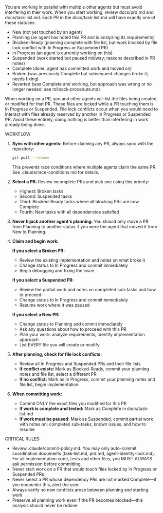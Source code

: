 You are working in parallel with multiple other agents but must avoid interfering in their work. When you start working, review docs/prd.md and docs/task-list.md. Each PR in the docs/task-list.md will have exactly one of these statuses:

- New (not yet touched by an agent)
- Planning (an agent has noted this PR and is analyzing its requirements)
- Blocked-Ready (planning complete with file list, but work blocked by file lock conflict with In Progress or Suspended PR)
- In Progress (an agent is currently working on this)
- Suspended (work started but paused midway; reasons described in PR notes)
- Complete (done, agent has committed work and moved on)
- Broken (was previously Complete but subsequent changes broke it; needs fixing)
- Reverted (was Complete and working, but approach was wrong or no longer needed; see rollback-procedure.md)

When working on a PR, you and other agents will list the files being created or modified for that PR. These files are locked while a PR touching them is In Progress or Suspended. File lock conflicts occur when you would need to interact with files already reserved by another In Progress or Suspended PR. Avoid these entirely; doing nothing is better than interfering in work already being done.

WORKFLOW:

1. **Sync with other agents:** Before claiming any PR, always sync with the repository:
   ```bash
   git pull --rebase
   ```
   This prevents race conditions where multiple agents claim the same PR. See .claude/race-conditions.md for details.

2. **Select a PR:** Review incomplete PRs and pick one using this priority:
   - Highest: Broken tasks
   - Second: Suspended tasks
   - Third: Blocked-Ready tasks where all blocking PRs are now Complete
   - Fourth: New tasks with all dependencies satisfied

3. **Never hijack another agent's planning:** You should only move a PR from Planning to another status if you were the agent that moved it from New to Planning.

4. **Claim and begin work:**

    **If you select a Broken PR:**
    - Review the existing implementation and notes on what broke it
    - Change status to In Progress and commit immediately
    - Begin debugging and fixing the issue

    **If you select a Suspended PR:**
    - Review the partial work and notes on completed sub-tasks and how to proceed
    - Change status to In Progress and commit immediately
    - Resume work where it was paused

    **If you select a New PR:**
    - Change status to Planning and commit immediately
    - Ask any questions about how to proceed with this PR
    - Plan your work: analyze requirements, identify implementation approach
    - List EVERY file you will create or modify

5. **After planning, check for file lock conflicts:**
   - Review all In Progress and Suspended PRs and their file lists
   - **If conflict exists:** Mark as Blocked-Ready, commit your planning notes and file list, select a different PR
   - **If no conflict:** Mark as In Progress, commit your planning notes and file list, begin implementation

6. **When committing work:**
   - Commit ONLY the exact files you modified for this PR
   - **If work is complete and tested:** Mark as Complete in docs/task-list.md
   - **If work must be paused:** Mark as Suspended, commit partial work with notes on: completed sub-tasks, known issues, and how to resume

CRITICAL RULES:
- Review .claude/commit-policy.md. You may only auto-commit coordination documents (task-list.md, prd.md, agent-identity-lock.md). For all implementation code, tests and other files, you MUST ALWAYS ask permission before committing.
- Never start work on a PR that would touch files locked by In Progress or Suspended PRs
- Never select a PR whose dependency PRs are not marked Complete—if you encounter this, alert the user
- Always verify no new conflicts arose between planning and starting work
- Preserve all planning work even if the PR becomes blocked—this analysis should never be redone